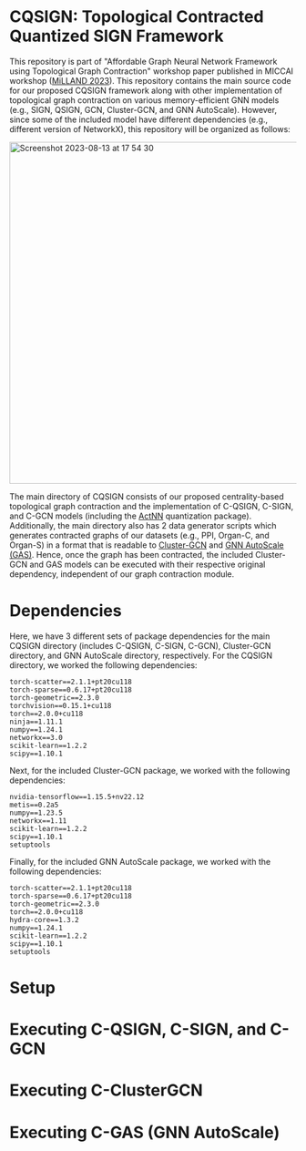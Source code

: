 # CQSIGN: Topological Contracted Quantized SIGN Framework
This repository is part of "Affordable Graph Neural Network Framework using Topological Graph Contraction" workshop paper published in MICCAI workshop ([MiLLAND 2023](https://miccaimilland.wixsite.com/milland2023)). This repository contains the main source code for our proposed CQSIGN framework along with other implementation of topological graph contraction on various memory-efficient GNN models (e.g., SIGN, QSIGN, GCN, Cluster-GCN, and GNN AutoScale). However, since some of the included model have different dependencies (e.g., different version of NetworkX), this repository will be organized as follows:

<img width="600" alt="Screenshot 2023-08-13 at 17 54 30" src="https://github.com/christopheradnel414/CQSIGN/assets/41734037/20a0a875-7cc0-4e65-909e-73b7f0ba5aba">

The main directory of CQSIGN consists of our proposed centrality-based topological graph contraction and the implementation of C-QSIGN, C-SIGN, and C-GCN models (including the [ActNN](https://github.com/ucbrise/actnn) quantization package). Additionally, the main directory also has 2 data generator scripts which generates contracted graphs of our datasets (e.g., PPI, Organ-C, and Organ-S) in a format that is readable to [Cluster-GCN](https://github.com/google-research/google-research/tree/master/cluster_gcn) and [GNN AutoScale (GAS)](https://github.com/rusty1s/pyg_autoscale). Hence, once the graph has been contracted, the included Cluster-GCN and GAS models can be executed with their respective original dependency, independent of our graph contraction module.

# Dependencies
Here, we have 3 different sets of package dependencies for the main CQSIGN directory (includes C-QSIGN, C-SIGN, C-GCN), Cluster-GCN directory, and GNN AutoScale directory, respectively. For the CQSIGN directory, we worked the following dependencies:
```
torch-scatter==2.1.1+pt20cu118
torch-sparse==0.6.17+pt20cu118
torch-geometric==2.3.0
torchvision==0.15.1+cu118
torch==2.0.0+cu118
ninja==1.11.1
numpy==1.24.1
networkx==3.0
scikit-learn==1.2.2
scipy==1.10.1
```
Next, for the included Cluster-GCN package, we worked with the following dependencies:
```
nvidia-tensorflow==1.15.5+nv22.12
metis==0.2a5
numpy==1.23.5
networkx==1.11
scikit-learn==1.2.2
scipy==1.10.1
setuptools
```
Finally, for the included GNN AutoScale package, we worked with the following dependencies:
```
torch-scatter==2.1.1+pt20cu118
torch-sparse==0.6.17+pt20cu118
torch-geometric==2.3.0
torch==2.0.0+cu118
hydra-core==1.3.2
numpy==1.24.1
scikit-learn==1.2.2
scipy==1.10.1
setuptools
```

# Setup

# Executing C-QSIGN, C-SIGN, and C-GCN

# Executing C-ClusterGCN

# Executing C-GAS (GNN AutoScale)

